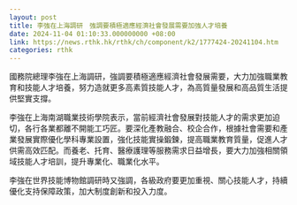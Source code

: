 ```yaml
---
layout: post
title: 李強在上海調研　強調要積極適應經濟社會發展需要加強人才培養
date: 2024-11-04 01:10:33.000000000 +08:00
link: https://news.rthk.hk/rthk/ch/component/k2/1777424-20241104.htm
categories: rthk
---
```


國務院總理李強在上海調研，強調要積極適應經濟社會發展需要，大力加強職業教育和技能人才培養，努力造就更多高素質技能人才，為高質量發展和高品質生活提供堅實支撐。

李強在上海南湖職業技術學院表示，當前經濟社會發展對技能人才的需求更加迫切，各行各業都離不開能工巧匠。要深化產教融合、校企合作，根據社會需要和產業發展實際優化學科專業設置，強化技能實操鍛鍊，提高職業教育質量，促進人才供需高效匹配。而養老、托育、醫療護理等服務需求日益增長，要大力加強相關領域技能人才培訓，提升專業化、職業化水平。

李強在世界技能博物館調研時又強調，各級政府要更加重視、關心技能人才，持續優化支持保障政策，加大制度創新和投入力度。
